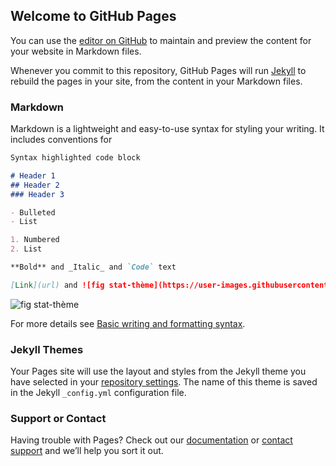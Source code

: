 ## Welcome to GitHub Pages

You can use the [editor on GitHub](https://github.com/dyxcooh/adadatastory/edit/gh-pages/index.md) to maintain and preview the content for your website in Markdown files.

Whenever you commit to this repository, GitHub Pages will run [Jekyll](https://jekyllrb.com/) to rebuild the pages in your site, from the content in your Markdown files.

### Markdown

Markdown is a lightweight and easy-to-use syntax for styling your writing. It includes conventions for

```markdown
Syntax highlighted code block

# Header 1
## Header 2
### Header 3

- Bulleted
- List

1. Numbered
2. List

**Bold** and _Italic_ and `Code` text

[Link](url) and ![fig stat-thème](https://user-images.githubusercontent.com/61227389/146603894-7906ba75-0d4e-483e-a0e5-8e7b4266c5bb.png)

```

![fig stat-thème](https://user-images.githubusercontent.com/61227389/146603894-7906ba75-0d4e-483e-a0e5-8e7b4266c5bb.png)

For more details see [Basic writing and formatting syntax](https://docs.github.com/en/github/writing-on-github/getting-started-with-writing-and-formatting-on-github/basic-writing-and-formatting-syntax).

### Jekyll Themes

Your Pages site will use the layout and styles from the Jekyll theme you have selected in your [repository settings](https://github.com/dyxcooh/adadatastory/settings/pages). The name of this theme is saved in the Jekyll `_config.yml` configuration file.

### Support or Contact

Having trouble with Pages? Check out our [documentation](https://docs.github.com/categories/github-pages-basics/) or [contact support](https://support.github.com/contact) and we’ll help you sort it out.
